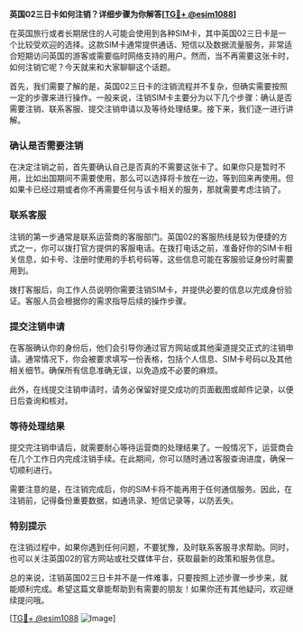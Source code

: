 **英国02三日卡如何注销？详细步骤为你解答[[TG💪+ @esim1088](https://t.me/s/esim1088)]**

在英国旅行或者长期居住的人可能会使用到各种SIM卡，其中英国02三日卡是一个比较受欢迎的选择。这款SIM卡通常提供通话、短信以及数据流量服务，非常适合短期访问英国的游客或需要临时网络支持的用户。然而，当不再需要这张卡时，如何注销它呢？今天就来和大家聊聊这个话题。

首先，我们需要了解的是，英国02三日卡的注销流程并不复杂，但确实需要按照一定的步骤来进行操作。一般来说，注销SIM卡主要分为以下几个步骤：确认是否需要注销、联系客服、提交注销申请以及等待处理结果。接下来，我们逐一进行讲解。

### 确认是否需要注销

在决定注销之前，首先要确认自己是否真的不需要这张卡了。如果你只是暂时不用，比如出国期间不需要使用，那么可以选择将卡放在一边，等到回来再使用。但如果卡已经过期或者你不再需要任何与该卡相关的服务，那就需要考虑注销了。

### 联系客服

注销的第一步通常是联系运营商的客服部门。英国02的客服热线是较为便捷的方式之一，你可以拨打官方提供的客服电话。在拨打电话之前，准备好你的SIM卡相关信息，如卡号、注册时使用的手机号码等，这些信息可能在客服验证身份时需要用到。

拨打客服后，向工作人员说明你需要注销SIM卡，并提供必要的信息以完成身份验证。客服人员会根据你的需求指导后续的操作步骤。

### 提交注销申请

在客服确认你的身份后，他们会引导你通过官方网站或其他渠道提交正式的注销申请。通常情况下，你会被要求填写一份表格，包括个人信息、SIM卡号码以及其他相关细节。确保所有信息准确无误，以免造成不必要的麻烦。

此外，在线提交注销申请时，请务必保留好提交成功的页面截图或邮件记录，以便日后查询和核对。

### 等待处理结果

提交完注销申请后，就需要耐心等待运营商的处理结果了。一般情况下，运营商会在几个工作日内完成注销手续。在此期间，你可以随时通过客服查询进度，确保一切顺利进行。

需要注意的是，在注销完成后，你的SIM卡将不能再用于任何通信服务。因此，在注销前，记得备份重要数据，如通讯录、短信记录等，以防丢失。

### 特别提示

在注销过程中，如果你遇到任何问题，不要犹豫，及时联系客服寻求帮助。同时，也可以关注英国02的官方网站或社交媒体平台，获取最新的政策和服务信息。

总的来说，注销英国02三日卡并不是一件难事，只要按照上述步骤一步步来，就能顺利完成。希望这篇文章能帮助到有需要的朋友！如果你还有其他疑问，欢迎继续提问哦。

[[TG💪+ @esim1088](https://t.me/s/esim1088) ![Image](https://i.postimg.cc/4NQfJmqS/Snipaste-2025-05-13-00-14-12.png)]